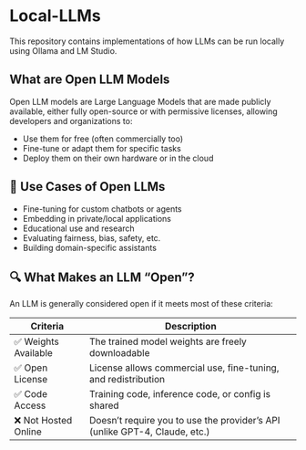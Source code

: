 # Local-LLMs
This repository contains implementations of how LLMs can be run locally using Ollama and LM Studio.

## What are Open LLM Models
Open LLM models are Large Language Models that are made publicly available, either fully open-source or with permissive licenses, allowing developers and organizations to:

- Use them for free (often commercially too)
- Fine-tune or adapt them for specific tasks
- Deploy them on their own hardware or in the cloud

## 🧪 Use Cases of Open LLMs
- Fine-tuning for custom chatbots or agents
- Embedding in private/local applications
- Educational use and research
- Evaluating fairness, bias, safety, etc.
- Building domain-specific assistants

## 🔍 What Makes an LLM “Open”?
An LLM is generally considered open if it meets most of these criteria:

|Criteria                |	Description                                                             |
|------------------------|--------------------------------------------------------------------------|
|✅ Weights Available    |	The trained model weights are freely downloadable                         |
|✅ Open License |	License allows commercial use, fine-tuning, and redistribution |
|✅ Code Access |	Training code, inference code, or config is shared|
|❌ Not Hosted Online |	Doesn’t require you to use the provider’s API (unlike GPT-4, Claude, etc.) |
